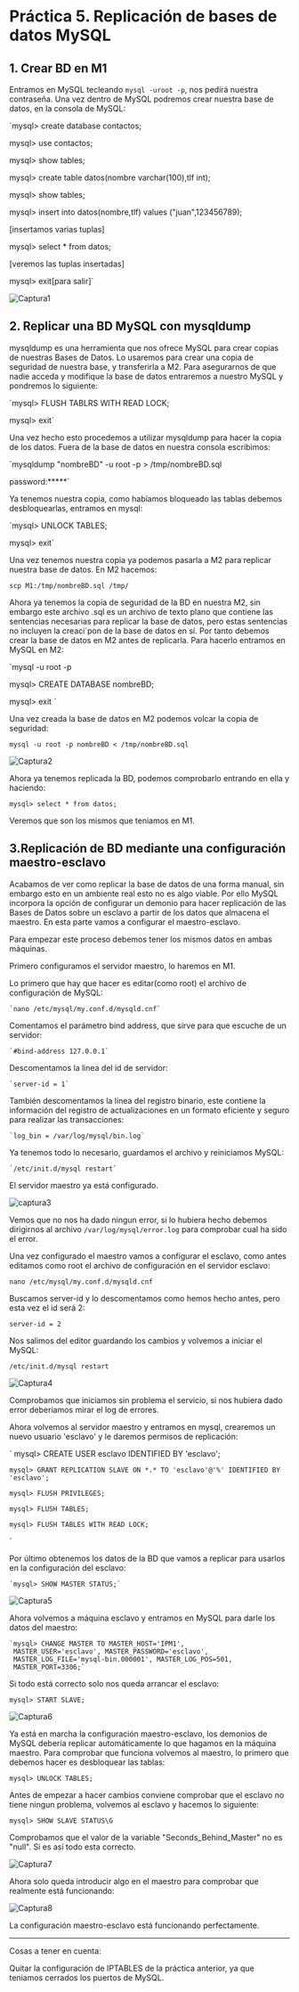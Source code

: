 # Práctica 5. Replicación de bases de datos MySQL

## 1. Crear BD en M1

Entramos en MySQL tecleando `mysql -uroot -p`, nos pedirá nuestra contraseña.
Una vez dentro de MySQL podremos crear nuestra base de datos, en la consola de MySQL:

`mysql> create database contactos;

 mysql> use contactos;

 mysql> show tables;

 mysql> create table datos(nombre varchar(100),tlf int);

 mysql> show tables;

 mysql> insert into datos(nombre,tlf) values ("juan",123456789);

 [insertamos varias tuplas]

 mysql> select * from datos;

 [veremos las tuplas insertadas]

 mysql> exit[para salir]`

![Captura1](https://github.com/campoy94/SWAP/blob/master/Practicas/Practica5/img/Captura1.PNG)


## 2. Replicar una BD MySQL con mysqldump

mysqldump es una herramienta que nos ofrece MySQL para crear copias de nuestras Bases de Datos. Lo usaremos para crear una
copia de seguridad de nuestra base, y transferirla a M2.
Para asegurarnos de que nadie acceda y modifique la base de datos entraremos a nuestro MySQL y pondremos lo siguiente:

`mysql> FLUSH TABLRS WITH READ LOCK;

 mysql> exit`

Una vez hecho esto procedemos a utilizar mysqldump para hacer la copia de los datos.
Fuera de la base de datos en nuestra consola escribimos:

`mysqldump "nombreBD" -u root -p > /tmp/nombreBD.sql

 password:*****`

Ya tenemos nuestra copia, como habíamos bloqueado las tablas debemos desbloquearlas, entramos en mysql:

`mysql> UNLOCK TABLES;

 mysql> exit`

Una vez tenemos nuestra copia ya podemos pasarla a M2 para replicar nuestra base de datos.
En M2 hacemos:

`scp M1:/tmp/nombreBD.sql /tmp/`

Ahora ya tenemos la copia de seguridad de la BD en nuestra M2, sin embargo este archivo .sql es un archivo de texto
plano que contiene las sentencias necesarias para replicar la base de datos, pero estas sentencias no incluyen la creaci´pon
de la base de datos en sí. Por tanto debemos crear la base de datos en M2 antes de replicarla.
Para hacerlo entramos en MySQL en M2:

`mysql -u root -p

 mysql> CREATE DATABASE nombreBD;

 mysql> exit
`

Una vez creada la base de datos en M2 podemos volcar la copia de seguridad:

`mysql -u root -p nombreBD < /tmp/nombreBD.sql`

![Captura2](https://github.com/campoy94/SWAP/blob/master/Practicas/Practica5/img/Captura2.PNG)

Ahora ya tenemos replicada la BD, podemos comprobarlo entrando en ella y haciendo:

`mysql> select * from datos;`

Veremos que son los mismos que teniamos en M1.

## 3.Replicación de BD mediante una configuración maestro-esclavo

Acabamos de ver como replicar la base de datos de una forma manual, sin embargo esto en un ambiente real esto no es
algo viable. Por ello MySQL incorpora la opción de configurar un demonio para hacer replicación de las Bases de Datos
sobre un esclavo a partir de los datos que almacena el maestro. En esta parte vamos a configurar el maestro-esclavo.

Para empezar este proceso debemos tener los mismos datos en ambas máquinas.

Primero configuramos el servidor maestro, lo haremos en M1.

Lo primero que hay que hacer es editar(como root) el archivo de configuración de MySQL:

	`nano /etc/mysql/my.conf.d/mysqld.cnf`

Comentamos el parámetro bind address, que sirve para que escuche de un servidor:

	`#bind-address 127.0.0.1`

Descomentamos la linea del id de servidor:

	`server-id = 1`

También descomentamos la línea del registro binario, este contiene la información del registro
de actualizaciones en un formato eficiente y seguro para realizar las transacciones:

	`log_bin = /var/log/mysql/bin.log`

Ya tenemos todo lo necesario, guardamos el archivo y reiniciamos MySQL:

	`/etc/init.d/mysql restart`

El servidor maestro ya está configurado.

![captura3](https://github.com/campoy94/SWAP/blob/master/Practicas/Practica5/img/Captura3.PNG)

Vemos que no nos ha dado ningun error, si lo hubiera hecho debemos dirigirnos al archivo
`/var/log/mysql/error.log` para comprobar cual ha sido el error.

Una vez configurado el maestro vamos a configurar el esclavo, como antes editamos como root el archivo
de configuración en el servidor esclavo:

`nano /etc/mysql/my.conf.d/mysqld.cnf`

Buscamos server-id y lo descomentamos como hemos hecho antes, pero esta vez el id será 2:

`server-id = 2`

Nos salimos del editor guardando los cambios y volvemos a iniciar el MySQL:

`/etc/init.d/mysql restart`


![Captura4](https://github.com/campoy94/SWAP/blob/master/Practicas/Practica5/img/Captura4.PNG)

Comprobamos que iniciamos sin problema el servicio, si nos hubiera dado error deberiamos mirar el log
de errores.

Ahora volvemos al servidor maestro y entramos en mysql, crearemos un nuevo usuario 'esclavo' y le daremos permisos
de replicación:

`
	mysql> CREATE USER esclavo IDENTIFIED BY 'esclavo';

	mysql> GRANT REPLICATION SLAVE ON *.* TO 'esclavo'@'%' IDENTIFIED BY 'esclavo';

	mysql> FLUSH PRIVILEGES;

	mysql> FLUSH TABLES;

	mysql> FLUSH TABLES WITH READ LOCK;
`

Por último obtenemos los datos de la BD que vamos a replicar para usarlos en la configuración del esclavo:

	`mysql> SHOW MASTER STATUS;`

![Captura5](https://github.com/campoy94/SWAP/blob/master/Practicas/Practica5/img/Captura5.PNG)

Ahora volvemos a máquina esclavo y entramos en MySQL para darle los datos del maestro:

	`mysql> CHANGE MASTER TO MASTER_HOST='IPM1',
	 MASTER_USER='esclavo', MASTER_PASSWORD='esclavo',
 	 MASTER_LOG_FILE='mysql-bin.000001', MASTER_LOG_POS=501,
	 MASTER_PORT=3306;`

Si todo está correcto solo nos queda arrancar el esclavo:

`mysql> START SLAVE;`

![Captura6](https://github.com/campoy94/SWAP/blob/master/Practicas/Practica5/img/Captura6.PNG)

Ya está en marcha la configuración maestro-esclavo, los demonios de MySQL debería replicar automáticamente
lo que hagamos en la máquina maestro.
Para comprobar que funciona volvemos al maestro, lo primero que debemos hacer es desbloquear las tablas:

`mysql> UNLOCK TABLES;`

Antes de empezar a hacer cambios conviene comprobar que el esclavo no tiene ningun problema, volvemos al 
esclavo y hacemos lo siguiente:

`mysql> SHOW SLAVE STATUS\G`

Comprobamos que el valor de la variable "Seconds_Behind_Master" no es "null". Si es así todo esta correcto.

![Captura7](https://github.com/campoy94/SWAP/blob/master/Practicas/Practica5/img/Captura7.PNG)

Ahora solo queda introducir algo en el maestro para comprobar que realmente está funcionando:

![Captura8](https://github.com/campoy94/SWAP/blob/master/Practicas/Practica5/img/Captura8.PNG)

La configuración maestro-esclavo está funcionando perfectamente.


-----------------------------------------------------------------------------------------------------------------
Cosas a tener en cuenta:

Quitar la configuración de IPTABLES de la práctica anterior, ya que teniamos cerrados los puertos de MySQL.